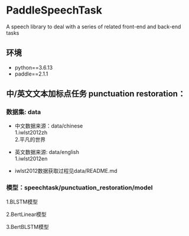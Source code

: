 # PaddleSpeechTask
A speech library to deal with a series of related front-end and back-end tasks  

## 环境
- python==3.6.13
- paddle==2.1.1

## 中/英文文本加标点任务 punctuation restoration：

### 数据集: data
- 中文数据来源：data/chinese  
1.iwlst2012zh  
2.平凡的世界

-  英文数据来源: data/english  
1.iwlst2012en

- iwlst2012数据获取过程见data/README.md

### 模型：speechtask/punctuation_restoration/model
1.BLSTM模型

2.BertLinear模型

3.BertBLSTM模型

